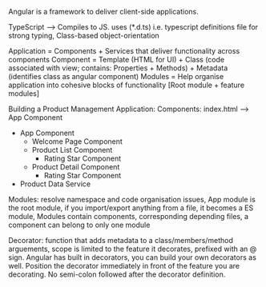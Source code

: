 Angular is a framework to deliver client-side applications.

TypeScript --> Compiles to JS. uses (*.d.ts) i.e. typescript definitions file for strong typing, Class-based object-orientation

Application = Components + Services that deliver functionality across components
Component = Template (HTML for UI) + Class (code associated with view; contains: Properties + Methods) + Metadata (identifies class as angular component)
Modules = Help organise application into cohesive blocks of functionality [Root module + feature modules]

Building a Product Management Application:
Components: index.html --> App Component
+ App Component
    - Welcome Page Component
    - Product List Component
        - Rating Star Component
    - Product Detail Component
        - Rating Star Component
+ Product Data Service

Modules: resolve namespace and code organisation issues, App module is the root module, if you import/export anything from a file, it becomes a ES module, Modules contain components, corresponding depending files, a component can belong to only one module

Decorator: function that adds metadata to a class/members/method arguements, scope is limited to the feature it decorates, prefixed with an @ sign. Angular has built in decorators, you can build your own decorators as well. Position the decorator immediately in front of the feature you are decorating. No semi-colon followed after the decorator definition.
